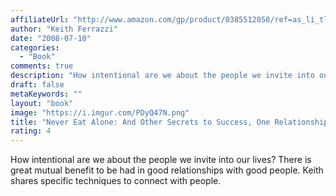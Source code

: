 ```yaml
---
affiliateUrl: "http://www.amazon.com/gp/product/0385512058/ref=as_li_tl?ie=UTF8&camp=1789&creative=390957&creativeASIN=0385512058&linkCode=as2&tag=jaktre-20&linkId=JXI5GPP67DQQBP7K"
author: "Keith Ferrazzi"
date: "2008-07-10"
categories:
  - "Book"
comments: true
description: "How intentional are we about the people we invite into our lives?  There is great mutual benefit to be had in good relationships with good people.  Ke"
draft: false
metaKeywords: ""
layout: "book"
image: "https://i.imgur.com/PDyQ47N.png"
title: "Never Eat Alone: And Other Secrets to Success, One Relationship at a Time"
rating: 4
---
```


How intentional are we about the people we invite into our lives?  There is great mutual benefit to be had in good relationships with good people.  Keith shares specific techniques to connect with people.
